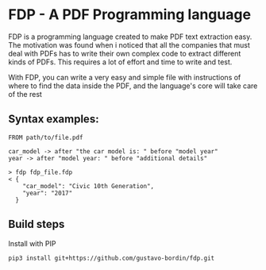 # FDP - A PDF Programming language

FDP is a programming language created to make PDF text extraction easy. The motivation was found when i noticed that all the companies that must deal with PDFs has to write their own complex code to extract different kinds of PDFs. This requires a lot of effort and time to write and test.

With FDP, you can write a very easy and simple file with instructions of where to find the data inside the PDF, and the language's core will take care of the rest

## Syntax examples:
```
FROM path/to/file.pdf

car_model -> after "the car model is: " before "model year"
year -> after "model year: " before "additional details"
```
```
> fdp fdp_file.fdp
< {
    "car_model": "Civic 10th Generation",
    "year": "2017"
  }

```

## Build steps
Install with PIP
```
pip3 install git+https://github.com/gustavo-bordin/fdp.git
```
